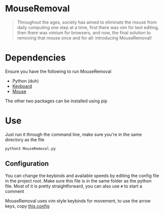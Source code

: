 # MouseRemoval

> Throughout the ages, society has aimed to eliminate the mouse from daily computing one step at a time, first there was vim for text editing, then there was vimium for browsers, and now, the final solution to removing that mouse once and for all: introducing MouseRemoval!

# Dependencies
Ensure you have the following to run MouseRemoval
- Python (duh)
- [Keyboard](https://pypi.org/project/keyboard/)
- [Mouse](https://pypi.org/project/mouse/)

The other two packages can be installed using pip

# Use
Just run it through the command line, make sure you're in the same directory as the file
```
python3 MouseRemoval.py
```

## Configuration
You can change the keybinds and available speeds by editing the config file in the project root. Make sure this file is in the same folder as the python file.
Most of it is pretty straightforward, you can also use `#` to start a comment

MouseRemoval uses vim style keybinds for movement, to use the arrow keys, copy [this config](https://github.com/peipacut/MouseRemoval/wiki/Arrow-key-movement)
